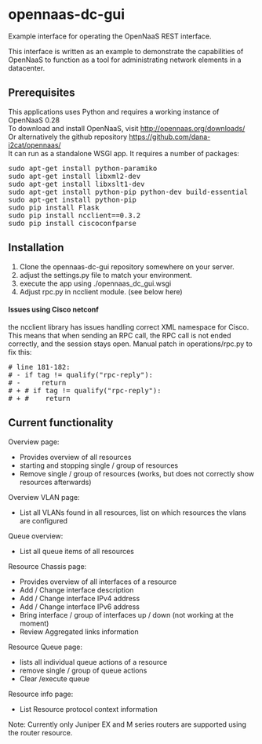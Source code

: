 opennaas-dc-gui
===============

Example interface for operating the OpenNaaS REST interface.

This interface is written as an example to demonstrate the capabilities of OpenNaaS to function as a tool for administrating network elements in a datacenter.

Prerequisites
-------------

This applications uses Python and requires a working instance of OpenNaaS 0.28<br>
To download and install OpenNaaS, visit http://opennaas.org/downloads/ <br>
Or alternatively the github repository https://github.com/dana-i2cat/opennaas/ <br>
It can run as a standalone WSGI app.
It requires a number of packages:<br>

<pre>
sudo apt-get install python-paramiko
sudo apt-get install libxml2-dev
sudo apt-get install libxslt1-dev
sudo apt-get install python-pip python-dev build-essential 
sudo apt-get install python-pip
sudo pip install Flask
sudo pip install ncclient==0.3.2
sudo pip install ciscoconfparse
</pre>

Installation
------------

1. Clone the opennaas-dc-gui repository somewhere on your server.
2. adjust the settings.py file to match your environment.
3. execute the app using ./opennaas_dc_gui.wsgi
4. Adjust rpc.py in ncclient module. (see below here)

#### Issues using Cisco netconf ####

the ncclient library has issues handling correct XML namespace for Cisco.
This means that when sending an RPC call, the RPC call is not ended correctly, and the session stays open.
Manual patch in operations/rpc.py to fix this:

<pre>
# line 181-182:
# - if tag != qualify("rpc-reply"):
# -     return
# + # if tag != qualify("rpc-reply"):
# + #    return
</pre>

Current functionality
---------------------

Overview page:
- Provides overview of all resources
- starting and stopping single / group of resources 
- Remove single / group of resources (works, but does not correctly show resources afterwards)

Overview VLAN page:
- List all VLANs found in all resources, list on which resources the vlans are configured

Queue overview:
- List all queue items of all resources

Resource Chassis page:
- Provides overview of all interfaces of a resource
- Add / Change interface description
- Add / Change interface IPv4 address
- Add / Change interface IPv6 address
- Bring interface / group of interfaces up / down (not working at the moment)
- Review Aggregated links information

Resource Queue page:
- lists all individual queue actions of a resource
- remove single / group of queue actions
- Clear /execute queue 

Resource info page:
- List Resource protocol context information

Note: Currently only Juniper EX and M series routers are supported using the router resource.
